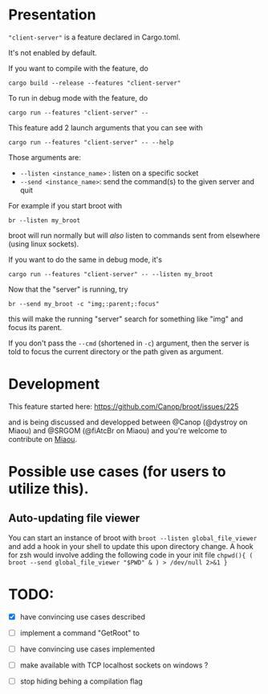 
# Presentation

`"client-server"` is a feature declared in Cargo.toml.

It's not enabled by default.

If you want to compile with the feature, do

    cargo build --release --features "client-server"

To run in debug mode with the feature, do

    cargo run --features "client-server" --

This feature add 2 launch arguments that you can see with

    cargo run --features "client-server" -- --help

Those arguments are:

* `--listen <instance_name>` : listen on a specific socket
* `--send <instance_name>`: send the command(s) to the given server and quit

For example if you start broot with

    br --listen my_broot

broot will run normally but will *also* listen to commands sent from elsewhere (using linux sockets).

If you want to do the same in debug mode, it's

    cargo run --features "client-server" -- --listen my_broot

Now that the "server" is running, try

    br --send my_broot -c "img;:parent;:focus"

this will make the running "server" search for something like "img" and focus its parent.

If you don't pass the `--cmd` (shortened in `-c`) argument, then the server is told to focus the current directory or the path given as argument.

# Development

This feature started here: https://github.com/Canop/broot/issues/225

and is being discussed and developped between @Canop (@dystroy on Miaou) and @SRGOM (@fiAtcBr on Miaou) and you're welcome to contribute on [Miaou](https://miaou.dystroy.org/3490).

# Possible use cases (for users to utilize this).

## Auto-updating file viewer

You can start an instance of broot with `broot --listen global_file_viewer` and add a hook in your shell to update this upon directory change. A hook for zsh would involve adding the following code in your init file `chpwd(){ ( broot --send global_file_viewer "$PWD" & ) > /dev/null 2>&1 }`

# TODO:

- [x] have convincing use cases described
- [ ] implement a command "GetRoot" to
- [ ] have convincing use cases implemented
- [ ] make available with TCP localhost sockets on windows ?
- [ ] stop hiding behing a compilation flag


